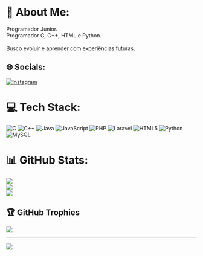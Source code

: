 # 💫 About Me:
Programador Junior.<br>Programador C, C++, HTML e Python.<br><br>Busco evoluir e aprender com experiências futuras. <br>


## 🌐 Socials:
[![Instagram](https://img.shields.io/badge/Instagram-%23E4405F.svg?logo=Instagram&logoColor=white)](https://instagram.com/@pietrofs06) 

# 💻 Tech Stack:
![C](https://img.shields.io/badge/c-%2300599C.svg?style=for-the-badge&logo=c&logoColor=white) ![C++](https://img.shields.io/badge/c++-%2300599C.svg?style=for-the-badge&logo=c%2B%2B&logoColor=white) ![Java](https://img.shields.io/badge/java-%23ED8B00.svg?style=for-the-badge&logo=openjdk&logoColor=white) ![JavaScript](https://img.shields.io/badge/javascript-%23323330.svg?style=for-the-badge&logo=javascript&logoColor=%23F7DF1E) ![PHP](https://img.shields.io/badge/php-%23777BB4.svg?style=for-the-badge&logo=php&logoColor=white) ![Laravel](https://img.shields.io/badge/laravel-%23FF2D20.svg?style=for-the-badge&logo=laravel&logoColor=white) ![HTML5](https://img.shields.io/badge/html5-%23E34F26.svg?style=for-the-badge&logo=html5&logoColor=white) ![Python](https://img.shields.io/badge/python-3670A0?style=for-the-badge&logo=python&logoColor=ffdd54) ![MySQL](https://img.shields.io/badge/mysql-4479A1.svg?style=for-the-badge&logo=mysql&logoColor=white)
# 📊 GitHub Stats:
![](https://github-readme-stats.vercel.app/api?username=Pietrofs06&theme=dracula&hide_border=false&include_all_commits=false&count_private=false)<br/>
![](https://github-readme-streak-stats.herokuapp.com/?user=Pietrofs06&theme=dracula&hide_border=false)<br/>
![](https://github-readme-stats.vercel.app/api/top-langs/?username=Pietrofs06&theme=dracula&hide_border=false&include_all_commits=false&count_private=false&layout=compact)

## 🏆 GitHub Trophies
![](https://github-profile-trophy.vercel.app/?username=Pietrofs06&theme=dracula&no-frame=false&no-bg=true&margin-w=4)

---
[![](https://visitcount.itsvg.in/api?id=Pietrofs06&icon=6&color=12)](https://visitcount.itsvg.in)

<!-- Proudly created with GPRM ( https://gprm.itsvg.in ) -->